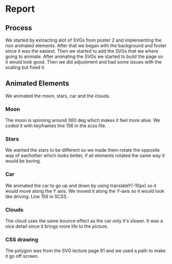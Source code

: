 # Report
## Process
We started by extracting alot of SVGs from poster 2 and implementing the non animated elements. After that we began with the background and footer since it was the easiest. Then we started to add the SVGs that we where going to animate. After animating the SVGs we started to build the page so it would look good.
Then we did adjustment and had some issues with the scaling but fixed it.

## Animated Elements
We animated the moon, stars, car and the clouds. 
### Moon
The moon is spinning around 360 deg which makes it feel more alive. We coded it with keyframes line 156 in the scss file.
### Stars
We wanted the stars to be different so we made them rotate the opposite way of eachother which looks better, if all elements rotated the same way it would be boring.
### Car
We animated the car to go up and down by using translateY(-10px) so it would move along the Y axis. We moved it along the Y-axis so it would look like driving. Line 156 in SCSS.
### Clouds
The cloud uses the same bounce effect as the car only it's slower. It was a nice detail since it brings more life to the picture.
### CSS drawing
The polygon was from the SVG lecture page 61 and we used a path to make it go off screen. 
